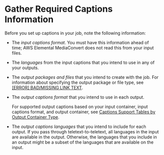 # Gather Required Captions Information<a name="gather-required-captions-information"></a>

Before you set up captions in your job, note the following information:

+ The *input captions format*\. You must have this information ahead of time; AWS Elemental MediaConvert does not read this from your input files\.

+ The *languages* from the input captions that you intend to use in any of your outputs\.

+ The *output packages and files* that you intend to create with the job\. For information about specifying the output package or file type, see [[ERROR] BAD/MISSING LINK TEXT](structuring-complex-jobs.md)\.

+ The *output captions format* that you intend to use in each output\.

  For supported output captions based on your input container, input captions format, and output container, see [Captions Support Tables by Output Container Type](captions-support-tables-by-container-type.md)\. 

+ The *output captions languages* that you intend to include for each output\. If you pass through teletext\-to\-teletext, all languages in the input are available in the output\. Otherwise, the languages that you include in an output might be a subset of the languages that are available on the input\.